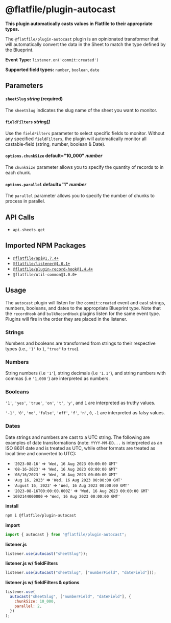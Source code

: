 # @flatfile/plugin-autocast
**This plugin automatically casts values in Flatfile to their appropriate types.**


The `@flatfile/plugin-autocast` plugin is an opinionated transformer that will
automatically convert the data in the Sheet to match the type defined by the
Blueprint.


**Event Type:**
`listener.on('commit:created')`


**Supported field types:**
`number`, `boolean`, `date`


## Parameters

#### `sheetSlug` *string* (required)

The `sheetSlug` indicates the slug name of the sheet you want to monitor.

#### `fieldFilters` *string[]*

Use the `fieldFilters` parameter to select specific fields to monitor. Without
any specified `fieldFilters`, the plugin will automatically monitor
all castable-field (string, number, boolean & Date).


#### `options.chunkSize` default="10_000" *number*

The `chunkSize` parameter allows you to specify the quantity of records to in
each chunk.

#### `options.parallel` default="1" *number*

The `parallel` parameter allows you to specify the number of chunks to process
in parallel.


## API Calls

- `api.sheets.get`

## Imported NPM Packages

- [`@flatfile/api@1.7.4+`](https://www.npmjs.com/package/@flatfile/api)
- [`@flatfile/listener@1.0.1+`](https://www.npmjs.com/package/@flatfile/listener)
- [`@flatfile/plugin-record-hook@1.4.4+`](./record-hook)
- `@flatfile/util-common@1.0.0+`

## Usage

The `autocast` plugin will listen for the `commit:created` event and cast strings, numbers, booleans,
and dates to the appropriate Blueprint type. Note that the `recordHook` and `bulkRecordHook` plugins
listen for the same event type. Plugins will fire in the order they are placed in the listener.

### Strings

Numbers and booleans are transformed from strings to their respective types (i.e., `'1'` to `1`, `"true"` to `true`).

### Numbers

String numbers (i.e `'1'`), string decimals (i.e `'1.1'`), and string numbers with commas (i.e `'1,000'`)
are interpreted as numbers.

### Booleans

`'1'`, `'yes'`, `'true'`, `'on'`, `'t'`, `'y'`, and `1` are interpreted as truthy values.

`'-1'`, `'0'`, `'no'`, `'false'`, `'off'`, `'f'`, `'n'`, `0`, `-1` are interpreted as falsy values.

### Dates

Date strings and numbers are cast to a UTC string. The following are examples of date transformations (note: `YYYY-MM-DD...` is interpreted as an ISO 8601 date and is treated as UTC, while other formats are treated as local time and converted to UTC):

- `'2023-08-16'` => `'Wed, 16 Aug 2023 00:00:00 GMT'`
- `'08-16-2023'` => `'Wed, 16 Aug 2023 00:00:00 GMT'`
- `'08/16/2023'` => `'Wed, 16 Aug 2023 00:00:00 GMT'`
- `'Aug 16, 2023'` => `'Wed, 16 Aug 2023 00:00:00 GMT'`
- `'August 16, 2023'` => `'Wed, 16 Aug 2023 00:00:00 GMT'`
- `'2023-08-16T00:00:00.000Z'` => `'Wed, 16 Aug 2023 00:00:00 GMT'`
- `1692144000000` => `'Wed, 16 Aug 2023 00:00:00 GMT'`

**install**
```bash 
npm i @flatfile/plugin-autocast
```

**import**
```js 
import { autocast } from "@flatfile/plugin-autocast";
```

**listener.js**
```js 
listener.use(autocast("sheetSlug"));
```
**listener.js w/ fieldFilters**
```js 
listener.use(autocast("sheetSlug", ["numberField", "dateField"]));
```
**listener.js w/ fieldFilters & options**
```js 
listener.use(
  autocast("sheetSlug", ["numberField", "dateField"], {
    chunkSize: 10_000,
    parallel: 2,
  })
);
```